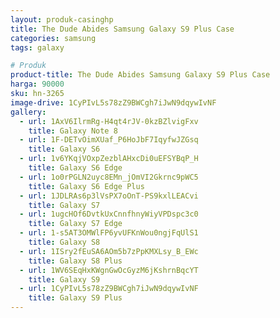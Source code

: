 ```yaml
---
layout: produk-casinghp
title: The Dude Abides Samsung Galaxy S9 Plus Case
categories: samsung
tags: galaxy

# Produk
product-title: The Dude Abides Samsung Galaxy S9 Plus Case
harga: 90000
sku: hn-3265
image-drive: 1CyPIvL5s78zZ9BWCgh7iJwN9dqywIvNF
gallery:
  - url: 1AxV6IlrmRg-H4qt4rJV-0kzBZlvigFxv
    title: Galaxy Note 8
  - url: 1F-DETvOimXUaf_P6HoJbF7IqyfwJZGsq
    title: Galaxy S6
  - url: 1v6YKqjVOxpZezblAHxcDi0uEFSYBqP_H
    title: Galaxy S6 Edge
  - url: 1o0rPGLN2uyc8EMn_jOmVI2Gkrnc9pWC5
    title: Galaxy S6 Edge Plus
  - url: 1JDLRAs6p3lVsPX7oOnT-PS9kxlLEACvi
    title: Galaxy S7
  - url: 1ugcHOf6DvtkUxCnnfhnyWiyVPDspc3c0
    title: Galaxy S7 Edge
  - url: 1-s5AT3OMWlFP6yvUFKnWou0ngjFqUlS1
    title: Galaxy S8
  - url: 1ISry2fEuSA6AOm5b7zPpKMXLsy_B_EWc
    title: Galaxy S8 Plus
  - url: 1WV6SEqHxKWgnGwOcGyzM6jKshrnBqcYT
    title: Galaxy S9
  - url: 1CyPIvL5s78zZ9BWCgh7iJwN9dqywIvNF
    title: Galaxy S9 Plus
---
```

